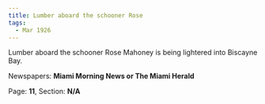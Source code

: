 ```yaml
---  
title: Lumber aboard the schooner Rose  
tags:  
  - Mar 1926  
---  
```

  
Lumber aboard the schooner Rose Mahoney is being lightered into Biscayne Bay.  
  
Newspapers: **Miami Morning News or The Miami Herald**  
  
Page: **11**, Section: **N/A** 
